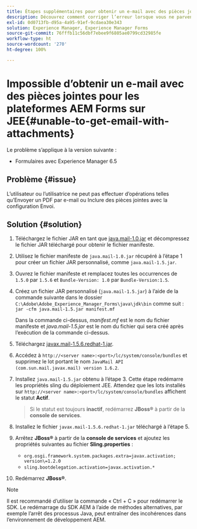 ```yaml
---
title: Étapes supplémentaires pour obtenir un e-mail avec des pièces jointes
description: Découvrez comment corriger l’erreur lorsque vous ne parvenez pas à récupérer des e-mails avec des pièces jointes pour les plateformes AEM Forms sur JEE.
exl-id: 0d0713fb-d95a-4a95-91ef-9cdaea30e343
solution: Experience Manager, Experience Manager Forms
source-git-commit: 76fffb11c56dbf7ebee9f6805ae0799cd32985fe
workflow-type: ht
source-wordcount: '270'
ht-degree: 100%

---
```


# Impossible d’obtenir un e-mail avec des pièces jointes pour les plateformes AEM Forms sur JEE{#unable-to-get-email-with-attachments}

Le problème s’applique à la version suivante :

* Formulaires avec Experience Manager 6.5

## Problème {#issue}

L’utilisateur ou l’utilisatrice ne peut pas effectuer d’opérations telles qu’Envoyer un PDF par e-mail ou Inclure des pièces jointes avec la configuration Envoi.

## Solution {#solution}

1. Téléchargez le fichier JAR en tant que [java.mail-1.0.jar](/help/forms/using/java.mail-1.0.jar) et décompressez le fichier JAR téléchargé pour obtenir le fichier manifeste.

1. Utilisez le fichier manifeste de `java.mail-1.0.jar` récupéré à l’étape 1 pour créer un fichier JAR personnalisé, comme `java.mail-1.5.jar`.

1. Ouvrez le fichier manifeste et remplacez toutes les occurrences de `1.5.0` par `1.5.6` et `Bundle-Version: 1.0` par `Bundle-Version:1.5`.

1. Créez un fichier JAR personnalisé (`java.mail-1.5.jar`) à l’aide de la commande suivante dans le dossier `C:\Adobe\Adobe_Experience_Manager_Forms\java\jdk\bin` comme suit :
   `jar -cfm java.mail-1.5.jar manifest.mf`

   Dans la commande ci-dessus, *manifest.mf* est le nom du fichier manifeste et *java.mail-1.5.jar* est le nom du fichier qui sera créé après l’exécution de la commande ci-dessus.

1. Téléchargez [javax.mail-1.5.6.redhat-1.jar](https://mvnrepository.com/artifact/com.sun.mail/javax.mail/1.5.6.redhat-1).

1. Accédez à `http://<server name>:<port>/lc/system/console/bundles` et supprimez le lot portant le nom `JavaMail API (com.sun.mail.javax.mail) version 1.6.2`.

1. Installez `java.mail-1.5.jar` obtenu à l’étape 3. Cette étape redémarre les propriétés sling du déploiement JEE. Attendez que les lots installés sur `http://<server name>:<port>/lc/system/console/bundles` affichent le statut **Actif**.

   >Si le statut est toujours **inactif**, redémarrez **JBoss®** à partir de la **console de services**.


1. Installez le fichier `javax.mail-1.5.6.redhat-1.jar` téléchargé à l’étape 5.

1. Arrêtez **JBoss®** à partir de la **console de services** et ajoutez les propriétés suivantes au fichier **Sling.properties** :
   * `org.osgi.framework.system.packages.extra=javax.activation; version\=1.2.0`
   * `sling.bootdelegation.activation=javax.activation.*`

1. Redémarrez **JBoss®**.

>[!NOTE]
>
> Il est recommandé d’utiliser la commande « Ctrl + C » pour redémarrer le SDK. Le redémarrage du SDK AEM à l’aide de méthodes alternatives, par exemple l’arrêt des processus Java, peut entraîner des incohérences dans l’environnement de développement AEM.
